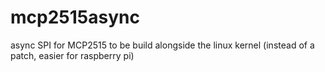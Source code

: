 mcp2515async
============

async SPI for MCP2515 to be build alongside the linux kernel (instead of a patch, easier for raspberry pi)

